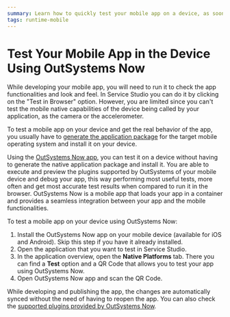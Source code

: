 ```yaml
---
summary: Learn how to quickly test your mobile app on a device, as soon as you publish and without the need of a developer account on Android or iOS.
tags: runtime-mobile
---
```


# Test Your Mobile App in the Device Using OutSystems Now

While developing your mobile app, you will need to run it to check the app functionalities and look and feel. In Service Studio you can do it by clicking on the "Test in Browser" option. However, you are limited since you can't test the mobile native capabilities of the device being called by your application, as the camera or the accelerometer.

To test a mobile app on your device and get the real behavior of the app, you usually have to [generate the application package](<generate-and-distribute-your-mobile-app/intro.md>) for the target mobile operating system and install it on your device.

Using the [OutSystems Now app](<https://now.outsystems.com>), you can test it on a device without having to generate the native application package and install it. You are able to execute and preview the plugins supported by OutSystems of your mobile device and debug your app, this way performing most useful tests, more often and get most accurate test results when compared to run it in the browser. OutSystems Now is a mobile app that loads your app in a container and provides a seamless integration between your app and the mobile functionalities.

To test a mobile app on your device using OutSystems Now:

1. Install the OutSystems Now app on your mobile device (available for iOS and Android). Skip this step if you have it already installed.
1. Open the application that you want to test in Service Studio.
1. In the application overview, open the **Native Platforms** tab. There you can find a **Test** option and a QR Code that allows you to test your app using OutSystems Now.
1. Open OutSystems Now app and scan the QR Code.

While developing and publishing the app, the changes are automatically synced without the need of having to reopen the app. You can also check the [supported plugins provided by OutSystems Now](<../extensibility-and-integration/mobile-plugins/intro.md#Supported_Plugins>).
